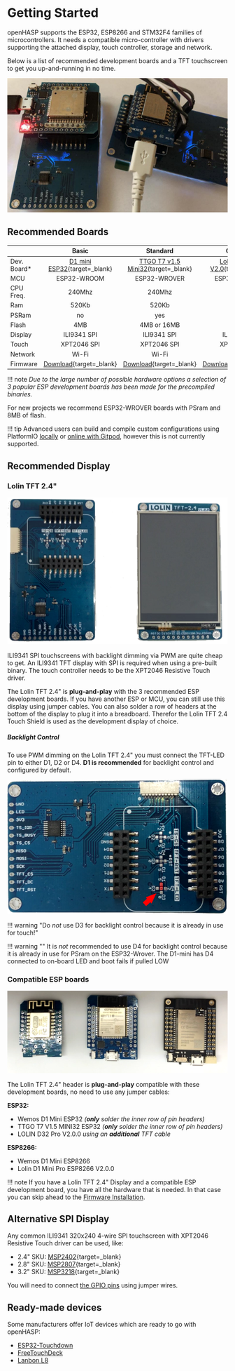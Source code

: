 <h1>Getting Started</h1>

openHASP supports the ESP32, ESP8266 and STM32F4 families of microcontrollers.
It needs a compatible micro-controller with drivers supporting the attached display, touch controller, storage and network.

Below is a list of recommended development boards and a TFT touchscreen to get you up-and-running in no time.

![Plug-and-play](assets/images/lolin-esp.png "ESP with Lolin 2.4&quot;")

## Recommended Boards

<style>
table th:first-of-type {
    width: 12%;
}
table th:nth-of-type(2) {
    width: 22%;
}
table th:nth-of-type(3) {
    width: 22%;
}
table th:nth-of-type(4) {
    width: 22%;
}
table th:last-of-type {
    width: 22%;
}
</style>

|&nbsp;       | Basic       | Standard     | Capacity
|:----        |:----:       |:----:        |:----:
| Dev. Board* |[D1 mini ESP32][4]{target=_blank}|[TTGO T7 v1.5 Mini32][5]{target=_blank}|[Lolin D32 Pro V2.0][6]{target=_blank}
| MCU         | ESP32-WROOM | ESP32-WROVER | ESP32-WROVER
| CPU Freq.   | 240Mhz      | 240Mhz       | 240Mhz   
| Ram         | 520Kb       | 520Kb        | 520Kb
| PSRam       | no          | yes          | yes
| Flash       | 4MB         | 4MB or 16MB  | 16MB
| Display     | ILI9341 SPI | ILI9341 SPI  | ILI9341 SPI
| Touch       | XPT2046 SPI | XPT2046 SPI  | XPT2046 SPI
| Network     | Wi-Fi        | Wi-Fi         | Wi-Fi
| Firmware    | [Download][1]{target=_blank} | [Download][1]{target=_blank}  | [Download][1]{target=_blank}

[1]: https://github.com/HASwitchPlate/openHASP/releases
[3]: https://www.aliexpress.com/item/32643142716.html
[4]: https://www.aliexpress.com/item/32815530502.html
[5]: https://www.aliexpress.com/item/32977375539.html
[6]: https://www.aliexpress.com/item/32883116057.html

!!! note
    *Due to the large number of possible hardware options a selection of 3 popular ESP development boards has been made for the precompiled binaries.*

For new projects we recommend ESP32-WROVER boards with PSram and 8MB of flash.


!!! tip
    Advanced users can build and compile custom configurations using PlatformIO [locally](compiling/local.md) or [online with Gitpod](compiling/gitpod.md), however this is not currently supported.


## Recommended Display
### Lolin TFT 2.4"

![TFT-LED PWM dimming](assets/images/lolin24tft.png)

ILI9341 SPI touchscreens with backlight dimming via PWM are quite cheap to get.
An ILI9341 TFT display with SPI is required when using a pre-built binary.
The touch controller needs to be the XPT2046 Resistive Touch driver.

The Lolin TFT 2.4" is **plug-and-play** with the 3 recommended ESP development boards.
If you have another ESP or MCU, you can still use this display using jumper cables.
You can also solder a row of headers at the bottom of the display to plug it into a breadboard.
Therefor the Lolin TFT 2.4 Touch Shield is used as the development display of choice.

##### Backlight Control

To use PWM dimming on the Lolin TFT 2.4" you must connect the TFT-LED pin to either D1, D2 or D4.
**D1 is recommended** for backlight control and configured by default.

![TFT-LED PWM dimming](assets/images/tft-led-pwm.png)

!!! warning "Do *not* use D3 for backlight control because it is already in use for touch!"

!!! warning ""
    It is *not* recommended to use D4 for backlight control because it is already in use for PSram on the ESP32-Wrover.
    The D1-mini has D4 connected to on-board LED and boot fails if pulled LOW

### Compatible ESP boards

![TFT-LED PWM dimming](assets/images/esp_boards.png)

The Lolin TFT 2.4" header is **plug-and-play** compatible with these development boards,
no need to use any jumper cables:

**ESP32:**

- Wemos D1 Mini ESP32 *(**only** solder the inner row of pin headers)*
- TTGO T7 V1.5 MINI32 ESP32 *(**only** solder the inner row of pin headers)*
- LOLIN D32 Pro V2.0.0 *using an **additional** TFT cable*

**ESP8266:**

- Wemos D1 Mini ESP8266
- Lolin D1 Mini Pro ESP8266 V2.0.0

!!! note
    If you have a Lolin TFT 2.4" Display and a compatible ESP development board, you have all the hardware that is needed.
    In that case you can skip ahead to the [Firmware Installation](installation/esp32.md).

## Alternative SPI Display

Any common ILI9341 320x240 4-wire SPI touchscreen with XPT2046 Resistive Touch driver can be used, like:

- 2.4" SKU: [MSP2402](http://www.lcdwiki.com/2.4inch_SPI_Module_ILI9341_SKU:MSP2402){target=_blank}
- 2.8" SKU: [MSP2807](http://www.lcdwiki.com/2.8inch_SPI_Module_ILI9341_SKU:MSP2807){target=_blank}
- 3.2" SKU: [MSP3218](http://www.lcdwiki.com/3.2inch_SPI_Module_ILI9341_SKU:MSP3218){target=_blank}

You will need to connect [the GPIO pins](displays/MSPxxxx.md) using jumper wires.

## Ready-made devices

Some manufacturers offer IoT devices which are ready to go with openHASP:

- [ESP32-Touchdown](devices/esp32-touchdown.md)
- [FreeTouchDeck](devices/freetouchdeck.md)
- [Lanbon L8](devices/lanbon-l8.md)
